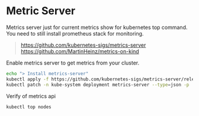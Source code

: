 # Metric Server

Metrics server just for current metrics show for kubernetes top command.  
You need to still install prometheus stack for monitoring.

> https://github.com/kubernetes-sigs/metrics-server  
> https://github.com/MartinHeinz/metrics-on-kind

Enable metrics server to get metrics from your cluster.

```sh
echo "> Install metrics-server"
kubectl apply -f https://github.com/kubernetes-sigs/metrics-server/releases/latest/download/components.yaml
kubectl patch -n kube-system deployment metrics-server --type=json -p '[{"op":"add","path":"/spec/template/spec/containers/0/args/-","value":"--kubelet-insecure-tls"}]'
```

Verify of metrics api

```sh
kubectl top nodes
```
